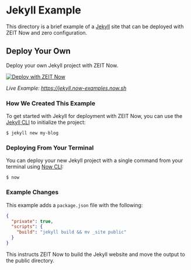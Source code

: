 # Jekyll Example

This directory is a brief example of a [Jekyll](https://jekyllrb.com/) site that can be deployed with ZEIT Now and zero configuration.

## Deploy Your Own

Deploy your own Jekyll project with ZEIT Now.

[![Deploy with ZEIT Now](https://zeit.co/button)](https://zeit.co/new/project?template=https://github.com/zeit/now-examples/tree/master/jekyll)

*Live Example: https://jekyll.now-examples.now.sh*

### How We Created This Example

To get started with Jekyll for deployment with ZEIT Now, you can use the [Jekyll CLI](https://jekyllrb.com/docs/usage/) to initialize the project:

```shell
$ jekyll new my-blog
```

### Deploying From Your Terminal

You can deploy your new Jekyll project with a single command from your terminal using [Now CLI](/download):

```shell
$ now
```

### Example Changes

This example adds a `package.json` file with the following:

```json
{
  "private": true,
  "scripts": {
    "build": "jekyll build && mv _site public"
  }
}
```

This instructs ZEIT Now to build the Jekyll website and move the output to the public directory.

